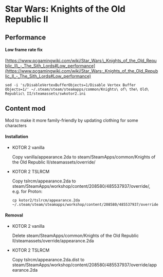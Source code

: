 # Star Wars: Knights of the Old Republic II

## Performance

#### Low frame rate fix

[https://www.pcgamingwiki.com/wiki/Star_Wars:\_Knights_of_the_Old_Republic_II\_-_The_Sith_Lords#Low_performance](https://www.pcgamingwiki.com/wiki/Star_Wars:_Knights_of_the_Old_Republic_II_-_The_Sith_Lords#Low_performance)

```
sed -i 's/DisableVertexBufferObjects=1/Disable Vertex Buffer Objects=1/' ~/.steam/steam/steamapps/common/Knights\ of\ the\ Old\ Republic\ II/steamassets/swkotor2.ini
```

## Content mod

Mod to make it more family-friendly by updating clothing for some characters

#### Installation

- KOTOR 2 vanilla

  Copy vanilla/appearance.2da to steam/SteamApps/common/Knights of the Old Republic II/steamassets/override/

- KOTOR 2 TSLRCM

  Copy tslrcm/appearance.2da to steam/SteamApps/workshop/content/208580/485537937/override/, e.g. for Proton:

  ```
  cp kotor2/tslrcm/appearance.2da ~/.steam/steam/steamapps/workshop/content/208580/485537937/override/
  ```

#### Removal

- KOTOR 2 vanilla

  Delete steam/SteamApps/common/Knights of the Old Republic II/steamassets/override/appearance.2da

- KOTOR 2 TSLRCM

  Copy tslrcm/appearance.2da.dist to steam/SteamApps/workshop/content/208580/485537937/override/appearance.2da
